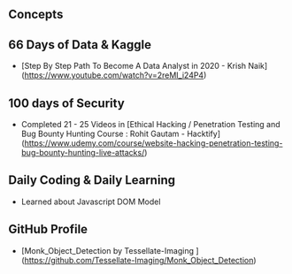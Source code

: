 ## Concepts

## 66 Days of Data & Kaggle

- [Step By Step Path To Become A Data Analyst in 2020 - Krish Naik] (https://www.youtube.com/watch?v=2reMI_i24P4)

## 100 days of Security

- Completed 21 - 25 Videos in [Ethical Hacking / Penetration Testing and Bug Bounty Hunting Course : Rohit Gautam - Hacktify] (https://www.udemy.com/course/website-hacking-penetration-testing-bug-bounty-hunting-live-attacks/)

## Daily Coding & Daily Learning

-  Learned about Javascript DOM Model

## GitHub Profile

- [Monk_Object_Detection  by  Tessellate-Imaging ] (https://github.com/Tessellate-Imaging/Monk_Object_Detection)

